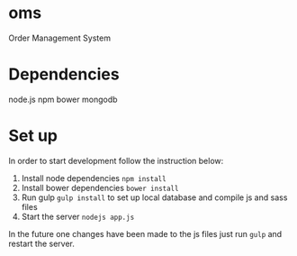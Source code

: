 # oms
Order Management System

# Dependencies
node.js
npm
bower
mongodb

# Set up
In order to start development follow the instruction below:
1. Install node dependencies ```npm install```
2. Install bower dependencies ```bower install```
3. Run gulp ```gulp install``` to set up local database and compile js and sass files
4. Start the server ```nodejs app.js```

In the future one changes have been made to the js files just run ```gulp``` and restart the server.
